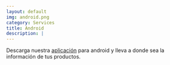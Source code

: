```yaml
---
layout: default
img: android.png
category: Services
title: Android
description: |
---
```

  Descarga nuestra [aplicación](http://join.deathtothestockphoto.com/) para android y lleva a donde sea la información de tus productos.